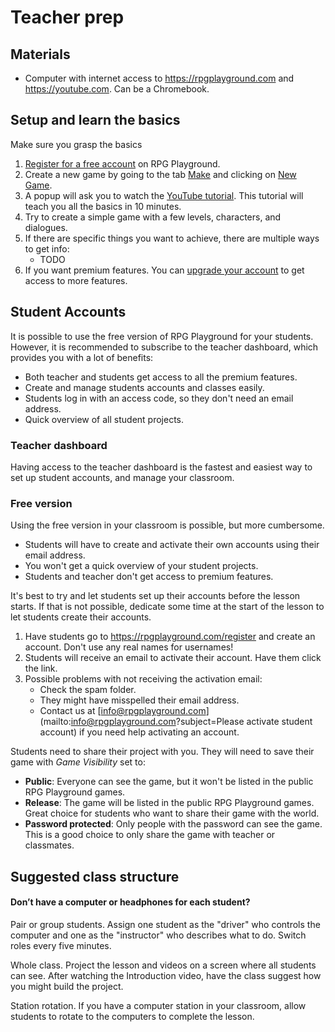 # Teacher prep

## Materials

- Computer with internet access to https://rpgplayground.com and https://youtube.com. Can be a Chromebook.

## Setup and learn the basics

Make sure you grasp the basics

1. [Register for a free account](https://rpgplayground.com/register) on RPG Playground.
1. Create a new game by going to the tab [Make](https://rpgplayground.com/make/) and clicking on [New Game](https://rpgplayground.com/new-game/).
1. A popup will ask you to watch the [YouTube tutorial](https://youtu.be/D54SjyJAxjs?si=Ru4_99jhB76vm2AH). This tutorial will teach you all the basics in 10 minutes.
1. Try to create a simple game with a few levels, characters, and dialogues.
1. If there are specific things you want to achieve, there are multiple ways to get info:
    - TODO
1. If you want premium features. You can [upgrade your account](https://rpgplayground.com/upgrade/) to get access to more features.


## Student Accounts

It is possible to use the free version of RPG Playground for your students. However, it is recommended to subscribe to the teacher dashboard, which provides you with a lot of benefits:

- Both teacher and students get access to all the premium features.
- Create and manage students accounts and classes easily.
- Students log in with an access code, so they don't need an email address.
- Quick overview of all student projects.


### Teacher dashboard

Having access to the teacher dashboard is the fastest and easiest way to set up student accounts, and manage your classroom.




### Free version

Using the free version in your classroom is possible, but more cumbersome. 

- Students will have to create and activate their own accounts using their email address. 
- You won't get a quick overview of your student projects.
- Students and teacher don't get access to premium features.


It's best to try and let students set up their accounts before the lesson starts. If that is not possible, dedicate some time at the start of the lesson to let students create their accounts.

1. Have students go to https://rpgplayground.com/register and create an account. Don't use any real names for usernames!
2. Students will receive an email to activate their account. Have them click the link.
3. Possible problems with not receiving the activation email:
    - Check the spam folder.
    - They might have misspelled their email address.
    - Contact us at [info@rpgplayground.com](mailto:info@rpgplayground.com?subject=Please activate student account) if you need help activating an account.

Students need to share their project with you. They will need to save their game with *Game Visibility* set to:

- **Public**: Everyone can see the game, but it won't be listed in the public RPG Playground games.
- **Release**: The game will be listed in the public RPG Playground games. Great choice for students who want to share their game with the world.
- **Password protected**: Only people with the password can see the game. This is a good choice to only share the game with teacher or classmates.


## Suggested class structure


#### Don’t have a computer or headphones for each student?

Pair or group students. Assign one student as the "driver" who controls the computer and one as the "instructor" who describes what to do. Switch roles every five minutes.

Whole class. Project the lesson and videos on a screen where all students can see. After watching the Introduction video, have the class suggest how you might build the project.

Station rotation. If you have a computer station in your classroom, allow students to rotate to the computers to complete the lesson. 